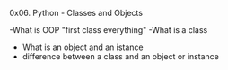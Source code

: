 0x06. Python - Classes and Objects

-What is OOP
"first class everything"
-What is a class
- What is an object and an istance
- difference between a class and an object or instance
